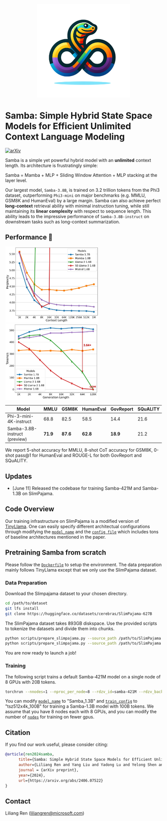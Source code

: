 
<div align="center">
  <img src="assets/Samba-pic.webp" width="300"/>
</div>


<h1 align="left"> Samba: Simple Hybrid State Space Models for Efficient Unlimited Context Language Modeling</h1>

[![arXiv](https://img.shields.io/badge/Paper-2406.07522-blue.svg?style=flat-square)](https://arxiv.org/abs/2406.07522)


Samba is a simple yet powerful hybrid model with an **unlimited** context length. Its architecture is frustratingly simple: 

Samba = Mamba + MLP + Sliding Window Attention + MLP stacking at the layer level.

Our largest model, `Samba-3.8B`, is trained on 3.2 trillion tokens from the Phi3 dataset, outperforming `Phi3-mini` on major benchmarks (e.g. MMLU, GSM8K and HumanEval) by a large margin. Samba can also achieve perfect **long-context** retrieval ability with minimal instruction tuning, while still maintaining its **linear complexity** with respect to sequence length. This ability leads to the impressive performance of `Samba-3.8B-instruct` on downstream tasks such as long-context summarization. 


## Performance :rocket:
<div align="left">
  <img src="assets/ppl.jpg" width="300"/>
  <img src="assets/gen_speed.jpg" width="298"/>
</div>


| Model                         | MMLU | GSM8K | HumanEval | GovReport | SQuALITY |
|-------------------------------|------|-------|-----------|-----------|----------|
| Phi-3-mini-4K-instruct   | 68.8 | 82.5  | 58.5      | 14.4      | 21.6     |
| Samba-3.8B-instruct (preview)       | **71.9** | **87.6** | **62.8**      | **18.9**      | 21.2     |

We report 5-shot accuracy for MMLU, 8-shot CoT accuracy for GSM8K, 0-shot pass@1 for HumanEval and ROUGE-L for both GovReport and SQuALITY.
## Updates
- [June 11] Released the codebase for training Samba-421M and Samba-1.3B on SlimPajama. 


## Code Overview
Our training infrastructure on SlimPajama is a modified version of [TinyLlama](https://github.com/jzhang38/TinyLlama). One can easily specify different architectual configurations through modifying the [`model_name`](pretrain.py#L30) and the [`config file`](lit_gpt/config.py) which includes tons of baseline architectures mentioned in the paper.


## Pretraining Samba from scratch
Please follow the [`Dockerfile`](Dockerfile) to setup the environment. The data preparation mainly follows TinyLlama except that we only use the SlimPajama dataset.

### Data Preparation

Download the Slimpajama dataset to your chosen directory.
```bash
cd /path/to/dataset
git lfs install
git clone https://huggingface.co/datasets/cerebras/SlimPajama-627B
```
The SlimPajama dataset takes 893GB diskspace. Use the provided scripts to tokenize the datasets and divide them into chunks.
```bash
python scripts/prepare_slimpajama.py --source_path /path/to/SlimPajama --tokenizer_path data/llama  --destination_path data/slim --split validation --percentage 1.0
python scripts/prepare_slimpajama.py --source_path /path/to/SlimPajama --tokenizer_path data/llama  --destination_path data/slim --split train --percentage 1.0
```
You are now ready to launch a job!

### Training
The following script trains a default Samba-421M model on a single node of 8 GPUs with 20B tokens.
```bash
torchrun --nnodes=1 --nproc_per_node=8 --rdzv_id=samba-421M --rdzv_backend=c10d  --rdzv_endpoint=${MASTER_ADDR}:${MASTER_PORT} pretrain.py --train_data_dir data/slim --val_data_dir data/slim 
```
You can modify [`model_name`](pretrain.py#L30) to "Samba_1.3B" and [`train_config`](pretrain.py#L31) to "tsz512x4k_100B" for training a Samba-1.3B model with 100B tokens. We assume that you have 8 nodes each with 8 GPUs, and you can modify the number of [`nodes`](pretrain.py#L44) for training on fewer gpus.



## Citation

If you find our work useful, please consider citing:

```bibtex
@article{ren2024samba,
      title={Samba: Simple Hybrid State Space Models for Efficient Unlimited Context Language Modeling}, 
      author={Liliang Ren and Yang Liu and Yadong Lu and Yelong Shen and Chen Liang and Weizhu Chen},
      journal = {arXiv preprint},
      year={2024},
      url={https://arxiv.org/abs/2406.07522}
}
```

## Contact

Liliang Ren (liliangren@microsoft.com)
